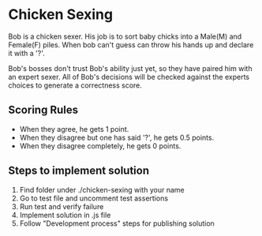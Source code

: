 # Chicken Sexing

Bob is a chicken sexer. His job is to sort baby chicks into a Male(M) and Female(F) piles. When bob can't guess can throw his hands up and declare it with a '?'.

Bob's bosses don't trust Bob's ability just yet, so they have paired him with an expert sexer. All of Bob's decisions will be checked against the experts choices to generate a correctness score.

## Scoring Rules
- When they agree, he gets 1 point.
- When they disagree but one has said '?', he gets 0.5 points.
- When they disagree completely, he gets 0 points.

## Steps to implement solution
1. Find folder under ./chicken-sexing with your name
2. Go to test file and uncomment test assertions
3. Run test and verify failure
4. Implement solution in .js file
5. Follow "Development process" steps for publishing solution